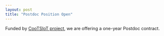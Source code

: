 ```yaml
---
layout: post
title: "Postdoc Position Open"
---
```


Funded by [CooTSIoT project](https://cootsiot.github.com/Site), we are offering a one-year Postdoc contract.



